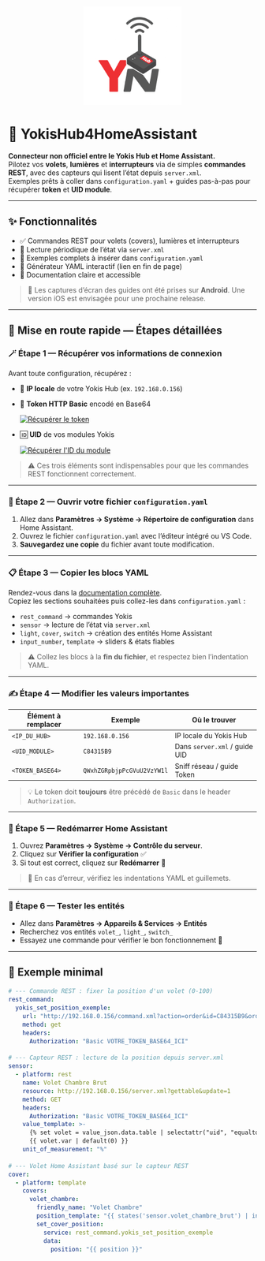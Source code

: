 <p align="center">
  <img src="docs/banner.png" alt="Yokis Hub Connect Banner" width="200">
</p>

# 🧰 YokisHub4HomeAssistant

**Connecteur non officiel entre le Yokis Hub et Home Assistant.**  
Pilotez vos **volets**, **lumières** et **interrupteurs** via de simples **commandes REST**, avec des capteurs qui lisent l’état depuis `server.xml`.  
Exemples prêts à coller dans `configuration.yaml` + guides pas-à-pas pour récupérer **token** et **UID module**.

---

## ✨ Fonctionnalités

- ✅ Commandes REST pour volets (covers), lumières et interrupteurs  
- 📡 Lecture périodique de l’état via `server.xml`  
- 🧭 Exemples complets à insérer dans `configuration.yaml`  
- 🧪 Générateur YAML interactif (lien en fin de page)  
- 📘 Documentation claire et accessible

> 📸 Les captures d’écran des guides ont été prises sur **Android**. Une version iOS est envisagée pour une prochaine release.

---

## 🚀 Mise en route rapide — Étapes détaillées

### 🪄 Étape 1 — Récupérer vos informations de connexion

Avant toute configuration, récupérez :
- 🧭 **IP locale** de votre Yokis Hub (ex. `192.168.0.156`)  
- 🔑 **Token HTTP Basic** encodé en Base64  
  <div align="left" style="margin: 8px 0 12px;">
    <a href="./docs/get-token.md">
      <img src="https://img.shields.io/badge/R%C3%A9cup%C3%A9rer_le_token-34C759?style=for-the-badge" alt="Récupérer le token">
    </a>
  </div>

- 🆔 **UID** de vos modules Yokis  
  <div align="left" style="margin: 8px 0 0;">
    <a href="./docs/get-module-id.md">
      <img src="https://img.shields.io/badge/R%C3%A9cup%C3%A9rer_l'ID_du_module-0A84FF?style=for-the-badge" alt="Récupérer l'ID du module">
    </a>
  </div>

> ⚠️ Ces trois éléments sont indispensables pour que les commandes REST fonctionnent correctement.

---

### 📝 Étape 2 — Ouvrir votre fichier `configuration.yaml`

1. Allez dans **Paramètres → Système → Répertoire de configuration** dans Home Assistant.  
2. Ouvrez le fichier `configuration.yaml` avec l’éditeur intégré ou VS Code.  
3. **Sauvegardez une copie** du fichier avant toute modification.

---

### 📋 Étape 3 — Copier les blocs YAML

Rendez-vous dans la [documentation complète](./docs/configuration.md).  
Copiez les sections souhaitées puis collez-les dans `configuration.yaml` :

- `rest_command` → commandes Yokis  
- `sensor` → lecture de l’état via `server.xml`  
- `light`, `cover`, `switch` → création des entités Home Assistant  
- `input_number`, `template` → sliders & états fiables

> ⚠️ Collez les blocs à la **fin du fichier**, et respectez bien l’indentation YAML.

---

### ✍️ Étape 4 — Modifier les valeurs importantes

| Élément à remplacer   | Exemple                     | Où le trouver                   |
|-----------------------|-----------------------------|----------------------------------|
| `<IP_DU_HUB>`         | `192.168.0.156`             | IP locale du Yokis Hub          |
| `<UID_MODULE>`        | `C84315B9`                  | Dans `server.xml` / guide UID   |
| `<TOKEN_BASE64>`      | `QWxhZGRpbjpPcGVuU2VzYW1l`  | Sniff réseau / guide Token      |

> 💡 Le token doit **toujours** être précédé de `Basic` dans le header `Authorization`.

---

### 🔄 Étape 5 — Redémarrer Home Assistant

1. Ouvrez **Paramètres → Système → Contrôle du serveur**.  
2. Cliquez sur **Vérifier la configuration** ✅  
3. Si tout est correct, cliquez sur **Redémarrer** 🔁

> 🧠 En cas d’erreur, vérifiez les indentations YAML et guillemets.

---

### 🧪 Étape 6 — Tester les entités

- Allez dans **Paramètres → Appareils & Services → Entités**  
- Recherchez vos entités `volet_`, `light_`, `switch_`  
- Essayez une commande pour vérifier le bon fonctionnement 🎉

---

## 🧩 Exemple minimal

```yaml
# --- Commande REST : fixer la position d'un volet (0-100)
rest_command:
  yokis_set_position_exemple:
    url: "http://192.168.0.156/command.xml?action=order&id=C84315B9&order=varX&ext1={{ position }}"
    method: get
    headers:
      Authorization: "Basic VOTRE_TOKEN_BASE64_ICI"

# --- Capteur REST : lecture de la position depuis server.xml
sensor:
  - platform: rest
    name: Volet Chambre Brut
    resource: http://192.168.0.156/server.xml?gettable&update=1
    method: GET
    headers:
      Authorization: "Basic VOTRE_TOKEN_BASE64_ICI"
    value_template: >-
      {% set volet = value_json.data.table | selectattr("uid", "equalto", "C84315B9") | list | first %}
      {{ volet.var | default(0) }}
    unit_of_measurement: "%"

# --- Volet Home Assistant basé sur le capteur REST
cover:
  - platform: template
    covers:
      volet_chambre:
        friendly_name: "Volet Chambre"
        position_template: "{{ states('sensor.volet_chambre_brut') | int(0) }}"
        set_cover_position:
          service: rest_command.yokis_set_position_exemple
          data:
            position: "{{ position }}"
